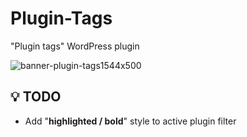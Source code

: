# Plugin-Tags
"Plugin tags" WordPress plugin  

![banner-plugin-tags1544x500](https://github.com/user-attachments/assets/a3f227b8-019a-4a90-9481-66ee2e810bd3)

## 💡 TODO
- Add "**highlighted / bold**" style to active plugin filter
